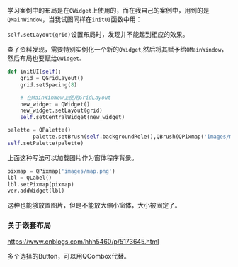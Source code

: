 学习案例中的布局是在`QWidget`上使用的，而在我自己的案例中，用到的是`QMainWindow`，当我试图同样在`initUI`函数中用：

`self.setLayout(grid)`设置布局时，发现并不能起到相应的效果。

查了资料发现，需要特别实例化一个新的`QWidget`,然后将其赋予给`QMainWindow`，然后布局也要赋给`QWidget`.

```python
def initUI(self):
	grid = QGridLayout()
	grid.setSpacing(8) 

    # 在MainWinWow上使用GridLayout
	new_widget = QWidget()
	new_widget.setLayout(grid)
	self.setCentralWidget(new_widget)
```



```python
palette = QPalette()
		palette.setBrush(self.backgroundRole(),QBrush(QPixmap('images/map.png'))) 
self.setPalette(palette)
```

上面这种写法可以加载图片作为窗体程序背景。

```python
pixmap = QPixmap('images/map.png')
lbl = QLabel()
lbl.setPixmap(pixmap)
ver.addWidget(lbl)
```

这种也能够放置图片，但是不能放大缩小窗体，大小被固定了。

### 关于嵌套布局

https://www.cnblogs.com/hhh5460/p/5173645.html

多个选择的Button，可以用QCombox代替。

